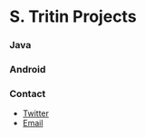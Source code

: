 # S. Tritin Projects

### Java

### Android


### Contact

- [Twitter](https://twitter.com/simontritin) 
- [Email](mailto:semavar3@gmail.com)
